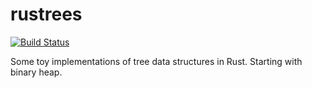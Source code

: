 # rustrees

[![Build Status](https://travis-ci.org/alisdair/rustrees.svg?branch=master)](https://travis-ci.org/alisdair/rustrees)

Some toy implementations of tree data structures in Rust. Starting with binary heap.
